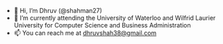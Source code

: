 - 👋 Hi, I’m Dhruv (@shahman27)
- 🌱 I’m currently attending the University of Waterloo and Wilfrid Laurier University for Computer Science and Business Administration
- 📫 You can reach me at dhruvshah38@gmail.com


<!---
shahman27/shahman27 is a ✨ special ✨ repository because its `README.md` (this file) appears on your GitHub profile.
You can click the Preview link to take a look at your changes.
--->
